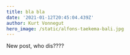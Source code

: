```yaml
---
title: bla bla
date: '2021-01-12T20:45:04.439Z'
author: Kurt Vonnegut
hero_image: /static/alfons-taekema-bali.jpg
---
```

New post, who dis????